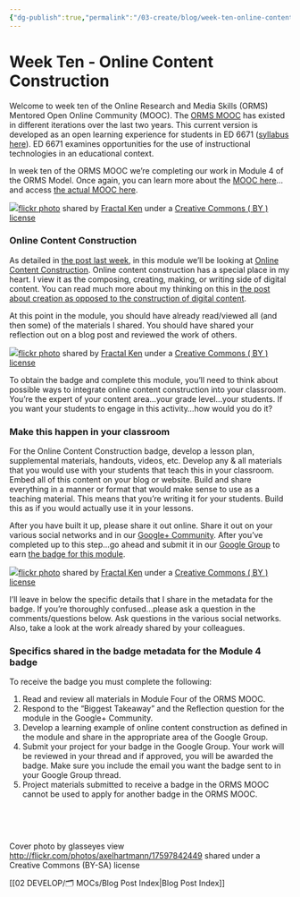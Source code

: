 ```yaml
---
{"dg-publish":true,"permalink":"/03-create/blog/week-ten-online-content-construction/","title":"Week Ten - Online Content Construction #ORMSMOOC","tags":["orms"]}
---
```


# Week Ten - Online Content Construction

Welcome to week ten of the Online Research and Media Skills (ORMS) Mentored Open Online Community (MOOC). The [ORMS MOOC](http://wiobyrne.com/join-the-orms-mooc/) has existed in different iterations over the last two years. This current version is developed as an open learning experience for students in ED 6671 ([syllabus here](https://docs.google.com/document/d/18rvWMAKhnbKiSgOalGLXsE1TrBpO62mhvQXV1OeU9SY/edit?usp=sharing)). ED 6671 examines opportunities for the use of instructional technologies in an educational context.

In week ten of the ORMS MOOC we’re completing our work in Module 4 of the ORMS Model. Once again, you can learn more about the [MOOC here](http://wiobyrne.com/join-the-orms-mooc/)…and access [the actual MOOC here](https://sites.google.com/site/ormsmodel/).

[![](images/3416445712_445c6b0965.jpg)](http://flickr.com/photos/fractal_ken/3416445712 "Of Dubious Construction")[flickr photo](http://flickr.com/photos/fractal_ken/3416445712 "Of Dubious Construction") shared by [Fractal Ken](http://flickr.com/people/fractal_ken) under a [Creative Commons ( BY ) license](http://creativecommons.org/licenses/by/2.0/)

### Online Content Construction

As detailed in [the post last week](http://wiobyrne.com/week-nine-students-writing-creating-and-composing-digital-content/), in this module we’ll be looking at [Online Content Construction](https://sites.google.com/site/ormsmodel/modules/module-4-online-content-construction). Online content construction has a special place in my heart. I view it as the composing, creating, making, or writing side of digital content. You can read much more about my thinking on this in [the post about creation as opposed to the construction of digital content](http://wiobyrne.com/construction-andor-creation-of-online-content/).

At this point in the module, you should have already read/viewed all (and then some) of the materials I shared. You should have shared your reflection out on a blog post and reviewed the work of others.

[![](images/4014861221_4527b74a40.jpg)](http://flickr.com/photos/fractal_ken/4014861221 "Disorderly Conduct")[flickr photo](http://flickr.com/photos/fractal_ken/4014861221 "Disorderly Conduct") shared by [Fractal Ken](http://flickr.com/people/fractal_ken) under a [Creative Commons ( BY ) license](http://creativecommons.org/licenses/by/2.0/)

To obtain the badge and complete this module, you’ll need to think about possible ways to integrate online content construction into your classroom. You’re the expert of your content area…your grade level…your students. If you want your students to engage in this activity…how would you do it?

### Make this happen in your classroom

For the Online Content Construction badge, develop a lesson plan, supplemental materials, handouts, videos, etc. Develop any & all materials that you would use with your students that teach this in your classroom. Embed all of this content on your blog or website. Build and share everything in a manner or format that would make sense to use as a teaching material. This means that you’re writing it for your students. Build this as if you would actually use it in your lessons.

After you have built it up, please share it out online. Share it out on your various social networks and in our [Google+ Community](https://plus.google.com/communities/109374663190019101967?utm_source=chrome_ntp_icon&utm_medium=chrome_app&utm_campaign=chrome). After you’ve completed up to this step…go ahead and submit it in our [Google Group](https://groups.google.com/forum/#!forum/ormsclass) to earn [the badge for this module](https://badges.mozilla.org/en-US/badges/badge/Online-Content-Construction-Exemplar-Badge).

[![](images/3611881659_883952da1d.jpg)](http://flickr.com/photos/fractal_ken/3611881659 "Rendezvous")[flickr photo](http://flickr.com/photos/fractal_ken/3611881659 "Rendezvous") shared by [Fractal Ken](http://flickr.com/people/fractal_ken) under a [Creative Commons ( BY ) license](http://creativecommons.org/licenses/by/2.0/)

I’ll leave in below the specific details that I share in the metadata for the badge. If you’re thoroughly confused…please ask a question in the comments/questions below. Ask questions in the various social networks. Also, take a look at the work already shared by your colleagues.

### Specifics shared in the badge metadata for the Module 4 badge

To receive the badge you must complete the following:

1. Read and review all materials in Module Four of the ORMS MOOC.
2. Respond to the “Biggest Takeaway” and the Reflection question for the module in the Google+ Community.
3. Develop a learning example of online content construction as defined in the module and share in the appropriate area of the Google Group.
4. Submit your project for your badge in the Google Group. Your work will be reviewed in your thread and if approved, you will be awarded the badge. Make sure you include the email you want the badge sent to in your Google Group thread.
5. Project materials submitted to receive a badge in the ORMS MOOC cannot be used to apply for another badge in the ORMS MOOC.

 

 

Cover photo by glasseyes view http://flickr.com/photos/axelhartmann/17597842449 shared under a Creative Commons (BY-SA) license

[[02 DEVELOP/🗂️ MOCs/Blog Post Index\|Blog Post Index]]